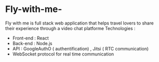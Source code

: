 # Fly-with-me-
Fly with me is full stack web application that helps travel lovers to share their experience through a video chat platforme
Technologies :
- Front-end : React
- Back-end : Node.js
- API : GoogleAuthO ( authentification) , Jitsi ( RTC communication)
- WebSocket protocol for real time communication 
